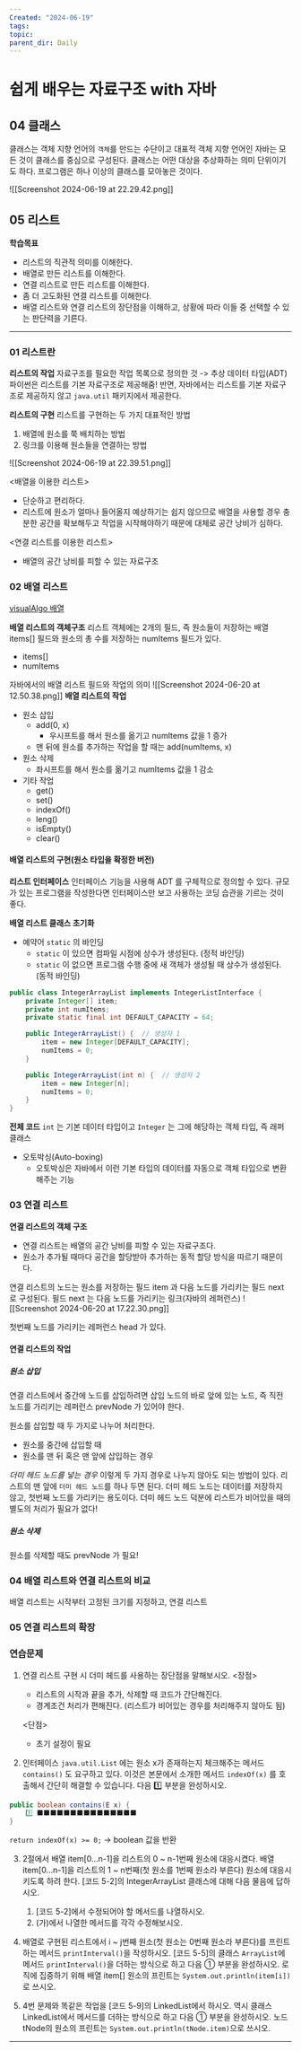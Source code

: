 ```yaml
---
Created: "2024-06-19"
tags: 
topic: 
parent_dir: Daily
---
```

# 쉽게 배우는 자료구조 with 자바
## 04 클래스
클래스는 객체 지향 언어의 `객체`를 만드는 수단이고 대표적 객체 지향 언어인 자바는 모든 것이 클래스를 중심으로 구성된다. 클래스는 어떤 대상을 추상화하는 의미 단위이기도 하다. 프로그램은 하나 이상의 클래스를 모아놓은 것이다. 

![[Screenshot 2024-06-19 at 22.29.42.png]]
## 05 리스트
**학습목표**
- 리스트의 직관적 의미를 이해한다.
- 배열로 만든 리스트를 이해한다. 
- 연결 리스트로 만든 리스트를 이해한다.
- 좀 더 고도화된 연결 리스트를 이해한다.
- 배열 리스트와 연결 리스트의 장단점을 이해하고, 상황에 따라 이들 중 선택할 수 있는 판단력을 기른다. 
---
### 01 리스트란
**리스트의 작업**
자료구조를 필요한 작업 목록으로 정의한 것 -> 추상 데이터 타입(ADT)
파이썬은 리스트를 기본 자료구조로 제공해줌!
반면, 자바에서는 리스트를 기본 자료구조로 제공하지 않고 `java.util` 패키지에서 제공한다.

**리스트의 구현**
리스트를 구현하는 두 가지 대표적인 방법
1. 배열에 원소를 쭉 배치하는 방법
2. 링크를 이용해 원소들을 연결하는 방법
   
![[Screenshot 2024-06-19 at 22.39.51.png]]

<배열을 이용한 리스트>
- 단순하고 편리하다.
- 리스트에 원소가 얼마나 들어올지 예상하기는 쉽지 않으므로 배열을 사용할 경우 충분한 공간을 확보해두고 작업을 시작해야하기 때문에 대체로 공간 낭비가 심하다.

<연결 리스트를 이용한 리스트>
- 배열의 공간 낭비를 피할 수 있는 자료구조
### 02 배열 리스트
[visualAlgo 배열](https://visualgo.net/en/array)

**배열 리스트의 객체구조**
리스트 객체에는 2개의 필드, 즉 원소들이 저장하는 배열 items[] 필드와 원소의 총 수를 저장하는 numItems 필드가 있다.
- items[]
- numItems

자바에서의 배열 리스트 필드와 작업의 의미
![[Screenshot 2024-06-20 at 12.50.38.png]]
**배열 리스트의 작업**
- 원소 삽입
	- add(0, x)
		- 우시프트를 해서 원소를 옮기고  numItems 값을 1 증가
	- 맨 뒤에 원소를 추가하는 작업을 할 때는 add(numItems, x)
- 원소 삭제
	- 좌시프트를 해서 원소를 옮기고 numItems 값을 1 감소
- 기타 작업
	- get()
	- set()
	- indexOf()
	- leng()
	- isEmpty()
	- clear()
#### 배열 리스트의 구현(원소 타입을 확정한 버전)
**리스트 인터페이스**
인터페이스 기능을 사용해 ADT 를 구체적으로 정의할 수 있다.
규모가 있는 프로그램을 작성한다면 인터페이스만 보고 사용하는 코딩 습관을 기르는 것이 좋다.

**배열 리스트 클래스 초기화**
- 예약어 `static` 의 바인딩
	- `static` 이 있으면 컴파일 시점에 상수가 생성된다. (정적 바인딩)
	- `static` 이 없으면 프로그램 수행 중에 새 객체가 생성될 때 상수가 생성된다. (동적 바인딩)
```java
public class IntegerArrayList implements IntegerListInterface {
    private Integer[] item;
    private int numItems;
    private static final int DEFAULT_CAPACITY = 64;

    public IntegerArrayList() {  // 생성자 1
        item = new Integer[DEFAULT_CAPACITY];
        numItems = 0;
    }

    public IntegerArrayList(int n) {  // 생성자 2
        item = new Integer[n];
        numItems = 0;
    }
}
```

**전체 코드**
`int` 는 기본 데이터 타입이고 `Integer` 는 그에 해당하는 객체 타입, 즉 래퍼 클래스

- 오토박싱(Auto-boxing)
	- 오토박싱은 자바에서 이런 기본 타입의 데이터를 자동으로 객체 타입으로 변환해주는 기능

### 03 연결 리스트
**연결 리스트의 객체 구조**
- 연결 리스트는 배열의 공간 낭비를 피할 수 있는 자료구조다. 
- 원소가 추가될 때마다 공간을 할당받아 추가하는 동적 할당 방식을 따르기 때문이다. 

연결 리스트의 노드는 원소를 저장하는 필드 item 과 다음 노드를 가리키는 필드 next 로 구성된다. 
필드 next 는 다음 노드를 가리키는 링크(자바의 레퍼런스)
![[Screenshot 2024-06-20 at 17.22.30.png]]

첫번째 노드를 가리키는 레퍼런스 head 가 있다.
#### 연결 리스트의 작업
##### 원소 삽입
연결 리스트에서 중간에 노드를 삽입하려면 삽입 노드의 바로 앞에 있는 노드, 즉 직전 노드를 가리키는 레퍼런스 prevNode 가 있어야 한다. 

원소를 삽입할 때 두 가지로 나누어 처리한다. 
- 원소를 중간에 삽입할 때
- 원소를 맨 뒤 혹은 맨 앞에 삽입하는 경우

*더미 헤드 노드를 넣는 경우*
이렇게 두 가지 경우로 나누지 않아도 되는 방법이 있다. 리스트의 맨 앞에 `더미 헤드 노드`를 하나 두면 된다.
더미 헤드 노드는 데이터를 저장하지 않고, 첫번째 노드를 가리키는 용도이다.
더미 헤드 노드 덕분에 리스트가 비어있을 때의 별도의 처리가 필요가 없다!
##### 원소 삭제
원소를 삭제할 때도 prevNode 가 필요!

### 04 배열 리스트와 연결 리스트의 비교
배열 리스트는 시작부터 고정된 크기를 지정하고, 연결 리스트

### 05 연결 리스트의 확장

### 연습문제
1. 연결 리스트 구현 시 더미 헤드를 사용하는 장단점을 말해보시오.
	<장점>
	- 리스트의 시작과 끝을 추가, 삭제할 때 코드가 간단해진다.
	- 경계조건 처리가 편해진다. (리스트가 비어있는 경우를 처리해주지 않아도 됨)

	<단점>
	- 초기 설정이 필요

2. 인터페이스 `java.util.List` 에는 원소 x가 존재하는지 체크해주는 메서드 `contains()` 도 요구하고 있다. 이것은 본문에서 소개한 메서드 `indexOf(x)` 를 호출해서 간단히 해결할 수 있습니다. 다음 1️⃣ 부분을 완성하시오.
```java
public boolean contains(E x) {
    1️⃣ ⬛️⬛️⬛️⬛️⬛️⬛️⬛️⬛️⬛️⬛️⬛️⬛️⬛️⬛️⬛️
}
```

`return indexOf(x) >= 0;` 
-> boolean 값을 반환

3. 2절에서 배열 item[0…n-1]을 리스트의 0 ~ n-1번째 원소에 대응시켰다. 배열 item[0…n-1]을 리스트의 1 ~ n번째(첫 원소를 1번째 원소라 부른다) 원소에 대응시키도록 하려 한다. [코드 5-2]의 IntegerArrayList 클래스에 대해 다음 물음에 답하시오.
	1. [코드 5-2]에서 수정되어야 할 메서드를 나열하시오.
	2. (가)에서 나열한 메서드를 각각 수정해보시오.

4. 배열로 구현된 리스트에서 i ~ j번째 원소(첫 원소는 0번째 원소라 부른다)를 프린트하는 메서드 `printInterval()`을 작성하시오. [코드 5-5]의 클래스 `ArrayList`에 메서드 `printInterval()`을 더하는 방식으로 하고 다음 ① 부분을 완성하시오. 로직에 집중하기 위해 배열 item[] 원소의 프린트는 `System.out.println(item[i])`로 쓰시오.

5. 4번 문제와 똑같은 작업을 [코드 5-9]의 LinkedList에서 하시오. 역시 클래스 LinkedList에서 메서드를 더하는 방식으로 하고 다음 ① 부분을 완성하시오. 노드 tNode의 원소의 프린트는 `System.out.println(tNode.item)`으로 쓰시오.

****